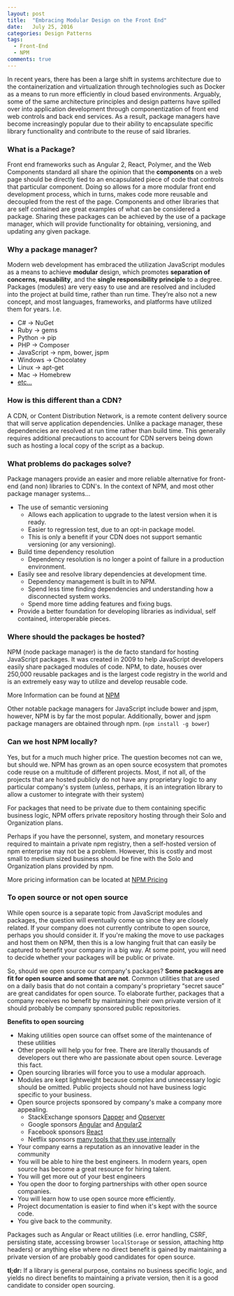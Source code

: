 ```yaml
---
layout: post
title:  "Embracing Modular Design on the Front End"
date:   July 25, 2016
categories: Design Patterns
tags:
  - Front-End
  - NPM
comments: true
---
```

In recent years, there has been a large shift in systems architecture due to the containerization and virtualization through technologies such as Docker as a means to run more efficiently in cloud based environments. Arguably, some of the same architecture principles and design patterns have spilled over into application development through componentization of front end web controls and back end services. As a result, package managers have become increasingly popular due to their ability to encapsulate specific library functionality and contribute to the reuse of said libraries.

### What is a Package?

Front end frameworks such as Angular 2, React, Polymer, and the Web Components standard all share the opinion that the **components** on a web page should be directly tied to an encapsulated piece of code that controls that particular component. Doing so allows for a more modular front end development process, which in turns, makes code more reusable and decoupled from the rest of the page. Components and other libraries that are self contained are great examples of what can be considered a package. Sharing these packages can be achieved by the use of a package manager, which will provide functionality for obtaining, versioning, and updating any given package.

### Why a package manager?

Modern web development has embraced the utilization JavaScript modules as a means to achieve **modular** design, which promotes **separation of concerns**, **reusability**, and the **single responsibility principle** to a degree. Packages (modules) are very easy to use and are resolved and included into the project at build time, rather than run time. They’re also not a new concept, and most languages, frameworks, and platforms have utilized them for years. I.e.

- C# -> NuGet
- Ruby -> gems
- Python -> pip
- PHP -> Composer
- JavaScript -> npm, bower, jspm
- Windows -> Chocolatey
- Linux -> apt-get
- Mac -> Homebrew
- [etc...](https://en.wikipedia.org/wiki/List_of_software_package_management_systems)

### How is this different than a CDN?

A CDN, or Content Distribution Network, is a remote content delivery source that will serve application dependencies. Unlike a package manager, these dependencies are resolved at run time rather than build time. This generally requires additional precautions to account for CDN servers being down such as hosting a local copy of the script as a backup.

### What problems do packages solve?

Package managers provide an easier and more reliable alternative for front-end (and non) libraries to CDN's. In the context of NPM, and most other package manager systems...

- The use of semantic versioning
  - Allows each application to upgrade to the latest version when it is ready.
  - Easier to regression test, due to an opt-in package model.
  - This is only a benefit if your CDN does not support semantic versioning (or any versioning).
- Build time dependency resolution
  - Dependency resolution is no longer a point of failure in a production environment.
- Easily see and resolve library dependencies at development time.
  - Dependency management is built in to NPM.
  - Spend less time finding dependencies and understanding how a disconnected system works.
  - Spend more time adding features and fixing bugs.
- Provide a better foundation for developing libraries as individual, self contained, interoperable pieces.

### Where should the packages be hosted?

NPM (node package manager) is the de facto standard for hosting JavaScript packages. It was created in 2009 to help JavaScript developers easily share packaged modules of code. NPM, to date, houses over 250,000 reusable packages and is the largest code registry in the world and is an extremely easy way to utilize and develop reusable code.

More Information can be found at [NPM](https://www.npmjs.com/)

Other notable package managers for JavaScript include bower and jspm, however, NPM is by far the most popular. Additionally, bower and jspm package managers are obtained through npm. (`npm install -g bower`)

### Can we host NPM locally?

Yes, but for a much much higher price. The question becomes not can we, but should we. NPM has grown as an open source ecosystem that promotes code reuse on a multitude of different projects. Most, if not all, of the projects that are hosted publicly do not have any proprietary logic to any particular company's system (unless, perhaps, it is an integration library to allow a customer to integrate with their system)

For packages that need to be private due to them containing specific business logic, NPM offers private repository hosting through their Solo and Organization plans.

Perhaps if you have the personnel, system, and monetary resources required to maintain a private npm registry, then a self-hosted version of npm enterprise may not be a problem. However, this is costly and most small to medium sized business should be fine with the Solo and Organization plans provided by npm.

More pricing information can be located at [NPM Pricing](https://www.npmjs.com/pricing)

### To open source or not open source

While open source is a separate topic from JavaScript modules and packages, the question will eventually come up since they are closely related. If your company does not currently contribute to open source, perhaps you should consider it. If you're making the move to use packages and host them on NPM, then this is a low hanging fruit that can easily be captured to benefit your company in a big way. At some point, you will need to decide whether your packages will be public or private.

So, should we open source our company's packages? **Some packages are fit for open source and some that are not**. Common utilities that are used on a daily basis that do not contain a company's proprietary “secret sauce” are great candidates for open source. To elaborate further, packages that a company receives no benefit by maintaining their own private version of it should probably be company sponsored public repositories.

**Benefits to open sourcing**

- Making utilities open source can offset some of the maintenance of these utilities
- Other people will help you for free. There are literally thousands of developers out there who are passionate about open source. Leverage this fact.
- Open sourcing libraries will force you to use a modular approach.
- Modules are kept lightweight because complex and unnecessary logic should be omitted. Public projects should not have business logic specific to your business.
- Open source projects sponsored by company's make a company more appealing.
  - StackExchange sponsors [Dapper](https://github.com/StackExchange/dapper-dot-net) and [Opserver](https://github.com/opserver/Opserver)
  - Google sponsors [Angular](https://angularjs.org/) and [Angular2](https://angular.io/)
  - Facebook sponsors [React](https://facebook.github.io/react/)
  - Netflix sponsors [many tools that they use internally](https://github.com/Netflix)
- Your company earns a reputation as an innovative leader in the community
- You will be able to hire the best engineers. In modern years, open source has become a great resource for hiring talent.
- You will get more out of your best engineers
- You open the door to forging partnerships with other open source companies.
- You will learn how to use open source more efficiently.
- Project documentation is easier to find when it's kept with the source code.
- You give back to the community.

Packages such as Angular or React utilities (i.e. error handling, CSRF, persisting state, accessing browser `localStorage` or session, attaching http headers) or anything else where no direct benefit is gained by maintaining a private version of are probably good candidates for open source.

**tl;dr:** If a library is general purpose, contains no business specific logic, and yields no direct benefits to maintaining a private version, then it is a good candidate to consider open sourcing.
